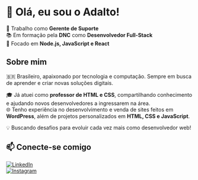 # 👋 Olá, eu sou o Adalto!  

💼 Trabalho como **Gerente de Suporte**  
📚 Em formação pela **DNC** como **Desenvolvedor Full-Stack**  
🚀 Focado em **Node.js, JavaScript e React**  

## Sobre mim  
🇧🇷 Brasileiro, apaixonado por tecnologia e computação. Sempre em busca de aprender e criar novas soluções digitais.  

🎓 Já atuei como **professor de HTML e CSS**, compartilhando conhecimento e ajudando novos desenvolvedores a ingressarem na área.  
🌐 Tenho experiência no desenvolvimento e venda de sites feitos em **WordPress**, além de projetos personalizados em **HTML, CSS e JavaScript**.  

💡 Buscando desafios para evoluir cada vez mais como desenvolvedor web!  

## 📫 Conecte-se comigo  
[![LinkedIn](https://img.shields.io/badge/LinkedIn-Perfil-blue?style=flat&logo=linkedin)](https://www.linkedin.com/in/adaltor95/)  
[![Instagram](https://img.shields.io/badge/Instagram-Adalto_Ribeiro-purple?style=flat&logo=instagram)]([https://www.instagram.com/adaltor95/](https://www.instagram.com/adalto95?igsh=MW5zazd1N2tzc2l2Yw==))  
